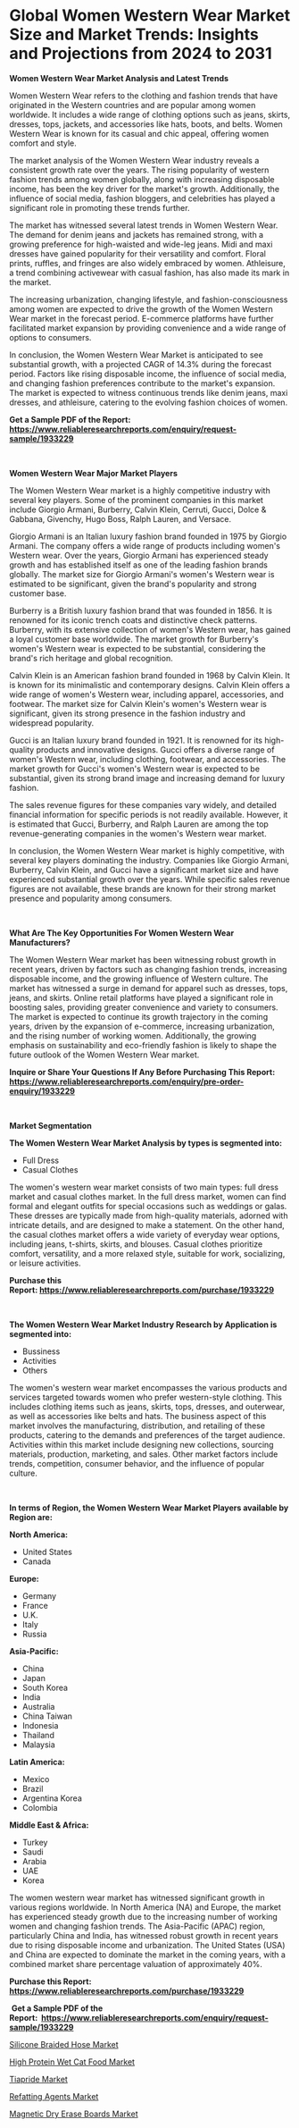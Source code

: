 <p><h1>Global Women Western Wear Market Size and Market Trends: Insights and Projections from 2024 to 2031</h1></p><p><strong>Women Western Wear Market Analysis and Latest Trends</strong></p>
<p><p>Women Western Wear refers to the clothing and fashion trends that have originated in the Western countries and are popular among women worldwide. It includes a wide range of clothing options such as jeans, skirts, dresses, tops, jackets, and accessories like hats, boots, and belts. Women Western Wear is known for its casual and chic appeal, offering women comfort and style.</p><p>The market analysis of the Women Western Wear industry reveals a consistent growth rate over the years. The rising popularity of western fashion trends among women globally, along with increasing disposable income, has been the key driver for the market's growth. Additionally, the influence of social media, fashion bloggers, and celebrities has played a significant role in promoting these trends further.</p><p>The market has witnessed several latest trends in Women Western Wear. The demand for denim jeans and jackets has remained strong, with a growing preference for high-waisted and wide-leg jeans. Midi and maxi dresses have gained popularity for their versatility and comfort. Floral prints, ruffles, and fringes are also widely embraced by women. Athleisure, a trend combining activewear with casual fashion, has also made its mark in the market.</p><p>The increasing urbanization, changing lifestyle, and fashion-consciousness among women are expected to drive the growth of the Women Western Wear market in the forecast period. E-commerce platforms have further facilitated market expansion by providing convenience and a wide range of options to consumers.</p><p>In conclusion, the Women Western Wear Market is anticipated to see substantial growth, with a projected CAGR of 14.3% during the forecast period. Factors like rising disposable income, the influence of social media, and changing fashion preferences contribute to the market's expansion. The market is expected to witness continuous trends like denim jeans, maxi dresses, and athleisure, catering to the evolving fashion choices of women.</p></p>
<p><strong>Get a Sample PDF of the Report:&nbsp; <a href="https://www.reliableresearchreports.com/enquiry/request-sample/1933229">https://www.reliableresearchreports.com/enquiry/request-sample/1933229</a></strong></p>
<p>&nbsp;</p>
<p><strong>Women Western Wear Major Market Players</strong></p>
<p><p>The Women Western Wear market is a highly competitive industry with several key players. Some of the prominent companies in this market include Giorgio Armani, Burberry, Calvin Klein, Cerruti, Gucci, Dolce & Gabbana, Givenchy, Hugo Boss, Ralph Lauren, and Versace.</p><p>Giorgio Armani is an Italian luxury fashion brand founded in 1975 by Giorgio Armani. The company offers a wide range of products including women's Western wear. Over the years, Giorgio Armani has experienced steady growth and has established itself as one of the leading fashion brands globally. The market size for Giorgio Armani's women's Western wear is estimated to be significant, given the brand's popularity and strong customer base.</p><p>Burberry is a British luxury fashion brand that was founded in 1856. It is renowned for its iconic trench coats and distinctive check patterns. Burberry, with its extensive collection of women's Western wear, has gained a loyal customer base worldwide. The market growth for Burberry's women's Western wear is expected to be substantial, considering the brand's rich heritage and global recognition.</p><p>Calvin Klein is an American fashion brand founded in 1968 by Calvin Klein. It is known for its minimalistic and contemporary designs. Calvin Klein offers a wide range of women's Western wear, including apparel, accessories, and footwear. The market size for Calvin Klein's women's Western wear is significant, given its strong presence in the fashion industry and widespread popularity.</p><p>Gucci is an Italian luxury brand founded in 1921. It is renowned for its high-quality products and innovative designs. Gucci offers a diverse range of women's Western wear, including clothing, footwear, and accessories. The market growth for Gucci's women's Western wear is expected to be substantial, given its strong brand image and increasing demand for luxury fashion.</p><p>The sales revenue figures for these companies vary widely, and detailed financial information for specific periods is not readily available. However, it is estimated that Gucci, Burberry, and Ralph Lauren are among the top revenue-generating companies in the women's Western wear market.</p><p>In conclusion, the Women Western Wear market is highly competitive, with several key players dominating the industry. Companies like Giorgio Armani, Burberry, Calvin Klein, and Gucci have a significant market size and have experienced substantial growth over the years. While specific sales revenue figures are not available, these brands are known for their strong market presence and popularity among consumers.</p></p>
<p>&nbsp;</p>
<p><strong>What Are The Key Opportunities For Women Western Wear Manufacturers?</strong></p>
<p><p>The Women Western Wear market has been witnessing robust growth in recent years, driven by factors such as changing fashion trends, increasing disposable income, and the growing influence of Western culture. The market has witnessed a surge in demand for apparel such as dresses, tops, jeans, and skirts. Online retail platforms have played a significant role in boosting sales, providing greater convenience and variety to consumers. The market is expected to continue its growth trajectory in the coming years, driven by the expansion of e-commerce, increasing urbanization, and the rising number of working women. Additionally, the growing emphasis on sustainability and eco-friendly fashion is likely to shape the future outlook of the Women Western Wear market.</p></p>
<p><strong>Inquire or Share Your Questions If Any Before Purchasing This Report: <a href="https://www.reliableresearchreports.com/enquiry/pre-order-enquiry/1933229">https://www.reliableresearchreports.com/enquiry/pre-order-enquiry/1933229</a></strong></p>
<p>&nbsp;</p>
<p><strong>Market Segmentation</strong></p>
<p><strong>The Women Western Wear Market Analysis by types is segmented into:</strong></p>
<p><ul><li>Full Dress</li><li>Casual Clothes</li></ul></p>
<p><p>The women's western wear market consists of two main types: full dress market and casual clothes market. In the full dress market, women can find formal and elegant outfits for special occasions such as weddings or galas. These dresses are typically made from high-quality materials, adorned with intricate details, and are designed to make a statement. On the other hand, the casual clothes market offers a wide variety of everyday wear options, including jeans, t-shirts, skirts, and blouses. Casual clothes prioritize comfort, versatility, and a more relaxed style, suitable for work, socializing, or leisure activities.</p></p>
<p><strong>Purchase this Report:&nbsp;<a href="https://www.reliableresearchreports.com/purchase/1933229">https://www.reliableresearchreports.com/purchase/1933229</a></strong></p>
<p>&nbsp;</p>
<p><strong>The Women Western Wear Market Industry Research by Application is segmented into:</strong></p>
<p><ul><li>Bussiness</li><li>Activities</li><li>Others</li></ul></p>
<p><p>The women's western wear market encompasses the various products and services targeted towards women who prefer western-style clothing. This includes clothing items such as jeans, skirts, tops, dresses, and outerwear, as well as accessories like belts and hats. The business aspect of this market involves the manufacturing, distribution, and retailing of these products, catering to the demands and preferences of the target audience. Activities within this market include designing new collections, sourcing materials, production, marketing, and sales. Other market factors include trends, competition, consumer behavior, and the influence of popular culture.</p></p>
<p>&nbsp;</p>
<p><strong>In terms of Region, the Women Western Wear Market Players available by Region are:</strong></p>
<p>
    <p> <strong> North America: </strong>
        <ul>
            <li>United States</li>
            <li>Canada</li>
        </ul>
        </p> 
    <p> <strong> Europe: </strong>
        <ul>
            <li>Germany</li>
            <li>France</li>
            <li>U.K.</li>
            <li>Italy</li>
            <li>Russia</li>
        </ul>
        </p> 
    <p> <strong> Asia-Pacific: </strong>
        <ul>
            <li>China</li>
            <li>Japan</li>
            <li>South Korea</li>
            <li>India</li>
            <li>Australia</li>
            <li>China Taiwan</li>
            <li>Indonesia</li>
            <li>Thailand</li>
            <li>Malaysia</li>
        </ul>
        </p> 
    <p> <strong> Latin America: </strong>
        <ul>
            <li>Mexico</li>
            <li>Brazil</li>
            <li>Argentina Korea</li>
            <li>Colombia</li>
        </ul>
        </p> 
    <p> <strong> Middle East & Africa: </strong>
        <ul>
            <li>Turkey</li>
            <li>Saudi</li>
            <li>Arabia</li>
            <li>UAE</li>
            <li>Korea</li>
        </ul>
    </p>
    </p>
<p><p>The women western wear market has witnessed significant growth in various regions worldwide. In North America (NA) and Europe, the market has experienced steady growth due to the increasing number of working women and changing fashion trends. The Asia-Pacific (APAC) region, particularly China and India, has witnessed robust growth in recent years due to rising disposable income and urbanization. The United States (USA) and China are expected to dominate the market in the coming years, with a combined market share percentage valuation of approximately 40%.</p></p>
<p><strong>Purchase this Report: <a href="https://www.reliableresearchreports.com/purchase/1933229">https://www.reliableresearchreports.com/purchase/1933229</a></strong></p>
<p>&nbsp;<strong>Get a Sample PDF of the Report:&nbsp;&nbsp;<a href="https://www.reliableresearchreports.com/enquiry/request-sample/1933229">https://www.reliableresearchreports.com/enquiry/request-sample/1933229</a></strong></p>
<p><strong></strong></p>
<p><p><a href="https://www.linkedin.com/pulse/silicone-braided-hose-market-size-share-amp-trends-analysis-h4fhe/">Silicone Braided Hose Market</a></p><p><a href="https://github.com/zeberleansnyderallisonwjfli/Market-Research-Report-List-1/blob/main/high-protein-wet-cat-food-market.md">High Protein Wet Cat Food Market</a></p><p><a href="https://www.linkedin.com/pulse/tiapride-market-size-2023-2030-global-industrial-analysis-kmpze/">Tiapride Market</a></p><p><a href="https://www.linkedin.com/pulse/refatting-agents-market-challenges-opportunities-growth-drivers-yvf8e/">Refatting Agents Market</a></p><p><a href="https://github.com/arionmp/Market-Research-Report-List-1/blob/main/magnetic-dry-erase-boards-market.md">Magnetic Dry Erase Boards Market</a></p></p>
